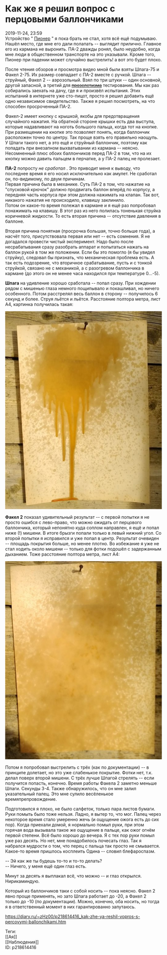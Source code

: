 Как же я решил вопрос с перцовыми баллончиками
===============================================

   
 2019-11-24, 23:59   
  Устройство "  [Пионер](Униформа)  " я пока брать не стал, хотя всё ещё подумываю. Нашёл место, где мне его дали полапать -- выглядит прилично. Главное его из кармана не выронить. ПА-2 дважды ронял, было неудобно, когда мне люди в общественном транспорте на это указывали. Кроме того, Пионер при падении может случайно выстрелить! а вот это будет плохо.   
   
 После чтения обзоров и просмотра видео мной были взяты Шпага-75 и Факел 2-75. Их размер совпадает с ПА-2 вместе с ручкой. Шпага -- струйный, Факел 2 -- аэрозольный. Взял по три штуки -- один основной, другой запасной, а третий для  ~~[прозелетизма](Про%20три%20карты%20в%20Lucky%20Star%20где%20же%20мой%202006-й)~~  тестирования. Мы как раз собирались заехать на дачу, где я и произвёл испытания. Этих испытаний в интернете уже сто-пицот, просто я решил добавить ещё одно независимое свидетельство. Также я решил посмотреть, на что способен просроченный ПА-2.   
   
 Факел-2 имеет кнопку с крышкой, якобы для предотвращения случайного нажатия. На обратной стороне крышки есть два выступа, которые надавливают на ноготь большого пальца, когда тот на кнопке. При размещении на кнопке это позволяет понять, когда баллончик расположен точно по центру. Так проще взять его правильно наощупь. У Шпаги такого нет, а это ещё и струйный баллончик, поэтому как попадать при внезапном выхватывании из кармана -- неясно. Несомненный плюс обоих баллончиков перед ПА-2 в том, что на их кнопку можно давить пальцем в перчатке, а у ПА-2 палец не пролезает.   
   
  **ПА-2**  попросту  *не сработал*  . Это приводит меня к выводу, что последнее время я его носил исключительно как амулет. Не сработал он, по-видимому, по двум причинам.   
 Первая причина была в механике. Суть ПА-2 в том, что нажатие на "спусковой крючок" должно продвигать баллон вперёд по корпусу, а передняя часть корпуса при этом должна нажимать на клапан. Так вот, никакого нажатия не происходило, клавишу заклинило.   
 Потом он какое-то время полежал в кармане и я ещё раз попробовал понажимать на клавишу. В этот раз из него полилась тоненькая струйка коричневой жидкости. То есть вторая причина -- отсутствие давления в баллоне.   
   
 Вторая причина понятная (просрочка большая, точно больше года), а насчёт того, присутствовала первая или нет -- есть сомнения. Я не догадался провести чистый эксперимент. Надо было после несрабатывания сразу разобрать аппарат и попытаться нажать на баллон рукой в том же положении. Если бы это помогло (я бы увидел струйку), следовал бы признать, что механическая проблема есть. А так есть подозрение, что вторичное срабатывание, пусть и с тонкой струйкой, связано не с механикой, а с разогревом баллончика в кармане (до этого он не менее часа находился при температуре 0...-5).   
   
  **Шпага**  на удивление хорошо сработала -- попал сразу. При хождении рядом с мишенью глаза немного пощипывало и покашливал, но ничего особенного. Потом расстрелял весь баллон в сторону -- получилось 6 секунд и более. Струя льётся и льётся. Расстояние полтора метра, лист A4, картинка получилась такая:   
   
   [![](pics/hJKuLgll.jpg)](https://i.imgur.com/hJKuLgl.jpg)     
   
  **Факел 2**  показал удивительный результат -- с первой попытки я не просто ошибся с лево-право, что можно ожидать от перцового баллончика, который непонятно куда соплом направлен, я ещё и попал ниже (!) мишени. В итоге брызги попали только в левый нижний угол. Со второй попытки я исправился и уже попал в центр. Результат очевиден -- площадь покрытия больше, но менее плотно. Во избежание я уже не стал ходить около мишени -- только для фотки подошёл с задержанным дыханием. Тоже расстояние полтора метра, лист A4:   
   
   [![](pics/JvJU4wjl.jpg)](https://i.imgur.com/JvJU4wj.jpg)     
   
 Потом я попробовал выстрелить с трёх (как по документации) -- в принципе долетает, но это уже слабенькое покрытие. Фотки нет, т.к. делал поверх второй мишени. С трёх лучше Шпагой стрелять -- если получится попасть, конечно. Время работы Факела 2 заметно меньше Шпаги. Секунды 3-4. Также обнаружилось, что он мне залил указательный палец. Это мне сулило весёленькое времяпрепровождение.   
   
 Подготовился я плохо, не было салфеток, только пара листов бумаги. Руки помыть было тоже нельзя. Ладно, я вытер то, что мог. Палец через некоторое время стало умеренно жечь (и ощущение ожога есть до сих пор). Когда приехали домой, я нормально помыл руки, при этом горячая вода вызывала такое же ощущение в пальце, как ожог огнём первой степени. Всё было хорошо до вечера. Я с тех пор руки помыл уже раз десять. Но нет, мне понадобилось почесать глаз. Так я набрался мудрости о том, что перец с пальца так просто не смывается. Какое-то время пришлось косплеить Одина -- словил блефароспазм.   
   
 -- Эй как же ты будешь то-то и то-то делать?   
 -- Ничего, у меня ещё один глаз есть.   
   
 Минут за десять я выплакал всё, что можно -- и глаз открылся. Нирикаминдую.   
   
 Который из баллончиков таки с собой носить -- пока неясно. Факел 2 явно проще применять, но зато Шпага работает до -20, а Факел 2 только до -10 (по документации). Можно, конечно, оба носить, но тогда я в ответственный момент в них гарантированно запутаюсь.   
    
 <https://diary.ru/~zHz00/p218614416_kak-zhe-ya-reshil-vopros-s-percovymi-ballonchikami.htm>   
   
 Теги:   
 [[Ая]]   
 [[Наблюдения]]   
 ID: p218614416